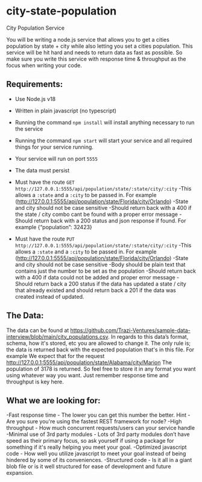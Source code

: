 # city-state-population

City Population Service

You will be writing a node.js service that allows you to get a cities population by state + city
while also letting you set a cities population. This service will be hit hard and needs to return
data as fast as possible. So make sure you write this service with response time & throughput
as the focus when writing your code.

## Requirements:
* Use Node.js v18
- Written in plain javascript (no typescript)
- Running the command `npm install` will install anything necessary to run the service
- Running the command `npm start` will start your service and all required things for your
service running.
- Your service will run on port `5555`
- The data must persist
- Must have the route `GET http://127.0.0.1:5555/api/population/state/:state/city/:city`
  -This allows a `:state` and a `:city` to be passed in. For example
(http://127.0.0.1:5555/api/population/state/Florida/city/Orlando)
  -State and city should not be case sensitive
  -Should return back with a 400 if the state / city combo cant be found with a
proper error message
  -Should return back with a 200 status and json response if found. For example
{“population”: 32423}

- Must have the route `PUT http://127.0.0.1:5555/api/population/state/:state/city/:city`
  -This allows a `:state` and a `:city` to be passed in. For example
(http://127.0.0.1:5555/api/population/state/Florida/city/Orlando)
  -State and city should not be case sensitive
  -Body should be plain text that contains just the number to be set as the
population
  -Should return back with a 400 if data could not be added and proper error
message
  -Should return back a 200 status if the data has updated a state / city that already
existed and should return back a 201 if the data was created instead of updated.

## The Data:
The data can be found at
https://github.com/Trazi-Ventures/sample-data-interview/blob/main/city_populations.csv. In
regards to this data’s format, schema, how it's stored, etc you are allowed to change it. The only
rule is; the data is returned back with the expected population that's in this file. For example We
expect that for the request http://127.0.0.1:5555/api/population/state/Alabama/city/Marion The
population of 3178 is returned. So feel free to store it in any format you want using whatever
way you want. Just remember response time and throughput is key here.

## What we are looking for:
-Fast response time - The lower you can get this number the better. Hint - Are you sure
you're using the fastest REST framework for node?
-High throughput - How much concurrent requests/users can your service handle
-Minimal use of 3rd party modules - Lots of 3rd party modules don’t have speed as
their primary focus, so ask yourself if using a package for something if it's really helping
you meet your goal.
-Optimized javascript code - How well you utilize javascript to meet your goal instead of
being hindered by some of its conveniences.
-Structured code - Is it all in a giant blob file or is it well structured for ease of
development and future expansion.
